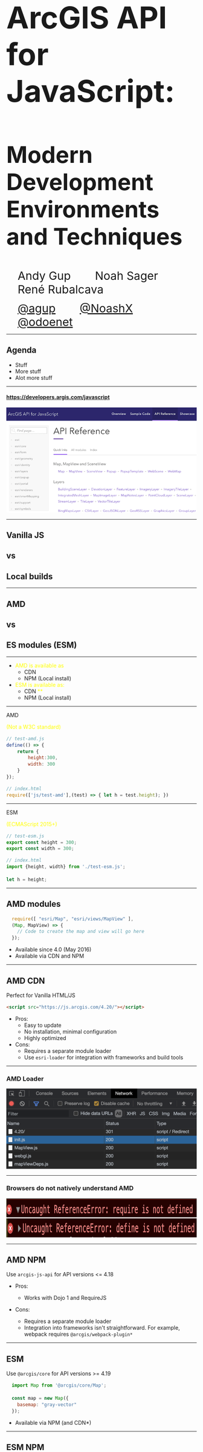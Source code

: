 <!-- .slide: data-background="../img/2021/uc/tech-sessions/bg-1.png" data-background-size="cover -->
<h1 style="text-align: left; font-size: 80px;">ArcGIS API for JavaScript:</h1>
<h2 style="text-align: left; font-size: 60px;">Modern Development Environments and Techniques</h2>
<p>
<span style="text-align: left; font-size: 30px; margin: 1em;">Andy Gup</span>
<span style="text-align: center; font-size: 30px; margin: 1em;">Noah Sager</span>
<span style="text-align: right; font-size: 30px; margin: 1em;">René Rubalcava</span>
</p>
<p>
<span style="text-align: left; font-size: 30px; margin: 1em;"><a href="https://github.com/agup">@agup</a></span>
<span style="text-align: center; font-size: 30px; margin: 1em;"><a href="https://github.com/NoashX">@NoashX</a></span>
<span style="text-align: right; font-size: 30px; margin: 1em;"><a href="https://github.com/odoenet">@odoenet</a></span>
</p>

---

<!-- .slide: data-auto-animate data-background="../img/2021/uc/tech-sessions/bg-3.png" data-transition="fade" -->
## Agenda

- Stuff
- More stuff
- Alot more stuff

---

<!-- .slide: data-auto-animate data-background="../img/2021/uc/tech-sessions/bg-2.png" data-transition="fade" -->

#### https://developers.argis.com/javascript

<img src="./img/api-ref.png" />

---

<!-- .slide: data-auto-animate data-background="../img/2021/uc/tech-sessions/bg-2.png" data-transition="fade" -->

## Vanilla JS
## vs
## Local builds

---

<!-- .slide: data-auto-animate data-background="../img/2021/uc/tech-sessions/bg-2.png" data-transition="fade" -->

## AMD
## vs
## ES modules (ESM)

---

<!-- .slide: data-auto-animate data-background="../img/2021/uc/tech-sessions/bg-2.png" data-transition="fade" -->

- <span style="color:yellow; text-align: left;">AMD is available as</span>
  - CDN
  - NPM (Local install)
- <span style="color:yellow;">ESM is available as:</span>
  - CDN <span style="color:yellow;">**</span>
  - NPM (Local install)

---

<!-- .slide: data-auto-animate data-background="../img/2021/uc/tech-sessions/bg-2.png" data-transition="fade" -->

AMD

<span style="color:yellow;">(Not a W3C standard)</span>

```js
// test-amd.js
define(() => {
    return {
        height:300,
        width: 300
    }
});

```

```js
// index.html
require(['js/test-amd'],(test) => { let h = test.height); })
```

---

<!-- .slide: data-auto-animate data-background="../img/2021/uc/tech-sessions/bg-2.png" data-transition="fade" -->

ESM

<span style="color:yellow;">(ECMAScript 2015+)</span>

```js
// test-esm.js
export const height = 300;
export const width = 300;

```

```js
// index.html
import {height, width} from './test-esm.js';

let h = height;
```

---

<!-- .slide: data-auto-animate data-background="../img/2021/uc/tech-sessions/bg-2.png" data-transition="fade" -->
## AMD modules

```js
  require([ "esri/Map", "esri/views/MapView" ], 
  (Map, MapView) => {
    // Code to create the map and view will go here
  });

```

- Available since 4.0 (May 2016)
- Available via CDN and NPM

---

<!-- .slide: data-auto-animate data-background="../img/2021/uc/tech-sessions/bg-2.png" data-transition="fade" -->
## AMD CDN

Perfect for Vanilla HTML/JS

```html
<script src="https://js.arcgis.com/4.20/"></script>
```

- Pros: 
  - Easy to update
  - No installation, minimal configuration
  - Highly optimized
- Cons: 
  - Requires a separate module loader
  - Use <code>esri-loader</code> for integration with frameworks and build tools

---

<!-- .slide: data-auto-animate data-background="../img/2021/uc/tech-sessions/bg-2.png" data-transition="fade" -->

### AMD Loader

<img src="./img/init-loader.png" />

---

<!-- .slide: data-auto-animate data-background="../img/2021/uc/tech-sessions/bg-2.png" data-transition="fade" -->

### Browsers do not natively understand AMD

<img width="1000" height="50" src="./img/require-not-defined.png" />
<img width="1000" height="50" src="./img/define-not-defined.png" />

---

<!-- .slide: data-auto-animate data-background="../img/2021/uc/tech-sessions/bg-2.png" data-transition="fade" -->
## AMD NPM

Use <code>arcgis-js-api</code> for API versions <= 4.18

- Pros:
  - Works with Dojo 1 and RequireJS

- Cons: 
  - Requires a separate module loader
  - Integration into frameworks isn't straightforward. For example, webpack requires <code>@arcgis/webpack-plugin*</code>

---


<!-- .slide: data-auto-animate data-background="../img/2021/uc/tech-sessions/bg-2.png" data-transition="fade" -->
## ESM

Use <code>@arcgis/core</code> for API versions >= 4.19

```js
  import Map from '@arcgis/core/Map';

  const map = new Map({
    basemap: "gray-vector"
  });

```

- Available via NPM (and CDN*)

---

<!-- .slide: data-auto-animate data-background="../img/2021/uc/tech-sessions/bg-2.png" data-transition="fade" -->
## ESM NPM

```js
  import Map from '@arcgis/core/Map';

  const map = new Map({
    basemap: "gray-vector"
  });

```

- <code>@arcgis/core</code>
- <span style="color:yellow;">Primary use case is local builds</span>
- Pros: 
  - Standardized module system
  - Works natively in modern browsers
  - Integrates well with most modern frameworks and build tools

---

<!-- .slide: data-auto-animate data-background="../img/2021/uc/tech-sessions/bg-2.png" data-transition="fade" -->
## ESM CDN

<span style="color:yellow;font-weight:bold;">Testing and prototyping only</span>

```js
import Map from "https://js.arcgis.com/4.20/@arcgis/core/Map.js";

const map = new Map({
  basemap: "gray-vector"
});

```

---

<!-- .slide: data-auto-animate data-background="../img/2021/uc/tech-sessions/bg-3.png" data-transition="fade" -->
<!-- Noah -->

### Try [esri-loader](https://github.com/Esri/esri-loader)

<div>
  <img src="../common/images/esri.png" class="transparent" height="120" />
  <img src="../common/images/Heart_corazon.svg" class="transparent" height="120" />
  <img src="../common/images/webpack-icon-square-big.png" class="transparent" height="120" />
  <img src="../common/images/rollup1.png" class="transparent" height="100" />
  <img src="../common/images/parcel-og.png" class="transparent" height="100" />
  <img src="../common/images/snowpack-logo-white.png" class="transparent" height="90" />
</div>

---

<!-- .slide: data-auto-animate data-background="../img/2021/uc/tech-sessions/bg-2.png" data-transition="fade" -->
### Installing [esri-loader](https://github.com/Esri/esri-loader#install)

<img class="transparent" src="../common/images/800px-Npm-logo.svg.png" style="width: 300px; margin: 110px 0;">
<h3><code>npm install --save esri-loader</code></h3>

---

<!-- .slide: data-auto-animate data-background="../img/2021/uc/tech-sessions/bg-2.png" data-transition="fade" -->
### Installing [esri-loader](https://github.com/Esri/esri-loader#install)

<img class="transparent" src="../common/images/yarn-logo.png">
<h3><code>yarn add esri-loader</code></h3>

---

<!-- .slide: data-auto-animate data-background="../img/2021/uc/tech-sessions/bg-2.png" data-transition="fade-in none" -->
### Using [`loadModules()`](https://github.com/Esri/esri-loader#usage)

```js
import { loadModules } from 'esri-loader';

loadModules([
  "esri/Map",
  "esri/views/MapView"
]).then(([Map, MapView]) => {
  // Code to create the map and view will go here
});
```

---

<!-- .slide: data-auto-animate data-background="../img/2021/uc/tech-sessions/bg-2.png" data-transition="none fade-out" -->
### How it works

```js
// calls require() once the ArcGIS script is loaded

require([
  "esri/Map",
  "esri/views/MapView"
], (Map, MapView) => {
  // Code to create the map and view will go here
});
```

---

<!-- .slide: data-auto-animate data-background="../img/2021/uc/tech-sessions/bg-2.png" data-transition="fade" -->
### [Lazy loads the ArcGIS API](https://github.com/Esri/esri-loader#lazy-loading-the-arcgis-api-for-javascript)

<pre class="language-js">
<code class="language-js">
 // injects a script tag the first time
const esriConfig = await loadModules(["esri/config"])
esriConfig.useIdentity = false;

// don't worry, this won't load the API again!
const [Map, MapView] = await loadModules(
  ["esri/Map", "esri/views/MapView"]
);</code></pre>

Defaults to latest CDN version <!-- .element class="fragment" -->

---

<!-- .slide: data-auto-animate data-background="../img/2021/uc/tech-sessions/bg-3.png" 
data-transition="none fade-out" -->

### [esri-loader options](https://github.com/Esri/esri-loader/#configuring-esri-loader)

- Use an earlier release, even 3.x!
- Use a local AMD build
- Lazy load CSS

---

<!-- .slide: data-auto-animate data-background="../img/2021/uc/tech-sessions/bg-3.png" 
data-transition="none fade-out" -->

### Keeps ArcGIS API out of your build

<ul class="fragment">
  <li>faster builds</li>
  <li>greater tool compatibility</li>
</ul>

---

<!-- .slide: data-auto-animate data-background="../img/2021/uc/tech-sessions/bg-3.png" 
data-transition="none fade-out" -->

### What's the down side?

<ul class="fragment">
  <li>no <code>import</code> statements for ArcGIS modules</li>
  <li>Requires pre-existing AMD Build (CDN or local)</li>
</ul>

---

<!-- .slide: data-auto-animate data-background="../img/2021/uc/tech-sessions/bg-3.png" 
data-transition="none fade-out" -->

### What about custom builds?

<ul>
  <li>My app only needs 200k of the ArcGIS API!</li>
  <li class="fragment">That's all you'll get from an AMD build!</li>
</ul>

---

<!-- .slide: data-auto-animate data-background="../img/2021/uc/tech-sessions/bg-3.png" 
data-transition="none fade-out" -->

### When to use esri-loader?

- Rapid prototyping, hackathons
- Your (hipster) tools have trouble with `@arcgis/core`

---

<!-- .slide: data-auto-animate data-background="../img/2021/uc/tech-sessions/bg-4.png" data-transition="fade" -->
### Demo: [esri-svelte-snowpack](https://github.com/tomwayson/esri-svelte-snowpack)

<div>
  <img src="../common/images/esri.png" class="transparent" height="120" />
  <img src="../common/images/1200px-Svelte_Logo.svg.png" class="transparent" height="120" />
  <img src="../common/images/snowpack-logo-white.png" class="transparent" height="120" />
</div>


- Scenario: hackathon, every second counts
- Tools: [Snowpack](https://www.snowpack.dev/), [Svelte](https://svelte.dev/), [esri-loader](https://github.com/Esri/esri-loader)

---

<!-- .slide: data-auto-animate data-background="../img/2021/uc/tech-sessions/bg-4.png" data-transition="fade" -->
### Example: esri-loader & WMR

[esri-wmr](https://github.com/tomwayson/esri-wmr)

- Scenario: hipster startup, only cutting edge tools
- Tools: [WMR](https://github.com/preactjs/wmr), [Preact](https://preactjs.com/), [esri-loader-hooks](https://github.com/tomwayson/esri-loader-hooks)

---

<!-- .slide: data-auto-animate data-background="../img/2021/uc/tech-sessions/bg-3.png" data-transition="fade" -->
### [WMR](https://github.com/preactjs/wmr)

<a href="https://github.com/preactjs/wmr"><img height="400" src="../common/images/wmr-screenshot.png" /></a>

---

<!-- .slide: data-auto-animate data-background="../img/2021/uc/tech-sessions/bg-3.png" data-transition="fade" -->
### [esri-wmr](https://github.com/tomwayson/esri-wmr)

<a href="https://github.com/tomwayson/esri-wmr"><img height="400" src="../common/images/esri-wmr-screenshot.png" /></a>

---

<!-- .slide: data-auto-animate data-background="../img/2021/uc/tech-sessions/bg-3.png" data-transition="fade" -->
### [esri-loader-hooks](https://github.com/tomwayson/esri-loader-hooks)

```
import { useMap, useGraphic } from 'esri-loader-hooks';
```

---

<!-- .slide: data-auto-animate data-background="../img/2021/uc/tech-sessions/bg-3.png" data-transition="fade" -->
### [`<Map />` Component](https://github.com/tomwayson/esri-wmr/blob/d1ecd40e331814d42ed6a815c2dea7aeea0cad28/public/pages/about/map.js)

```
import { useMap, useGraphic } from 'esri-loader-hooks';

export default function Map({ latitude, longitude }) {
  const geometry = { type: 'point', latitude, longitude };
  const symbol = { type: 'simple-marker', color: [226, 119, 40] };
  // load the map
  const center = [longitude, latitude];
  const [ref, view] = useMap(
    { basemap: 'streets' },
    { view: { center, zoom: 13 } 
  });
  // show a point on the map
  useGraphic(view, { geometry, symbol });
  return (<div style={{ height: 400 }} ref={ref} />);
}
```

---

<!-- .slide: data-auto-animate data-background="../img/2021/uc/tech-sessions/bg-3.png" data-transition="fade" -->
<!--  Rene -->
## ESM

- Standard Module System for JavaScript
- Better support in modern build tooling

---

<!-- .slide: data-auto-animate data-background="../img/2021/uc/tech-sessions/bg-2.png" data-transition="fade" -->
## Getting Started

```sh
npm i @arcgis/core
```

---

<!-- .slide: data-auto-animate data-background="../img/2021/uc/tech-sessions/bg-2.png" data-transition="fade" -->
## Usage

```js
import WebMap from '@arcgis/core/WebMap';
import MapView from '@arcgis/core/MapView';
```

---

<!-- .slide: data-auto-animate data-background="../img/2021/uc/tech-sessions/bg-2.png" data-transition="fade" -->
## npm and build tools

- Benefits
    - customized local build
    - total JS between 400KB to 2MB
    - depends on your application

---

<!-- .slide: data-auto-animate data-background="../img/2021/uc/tech-sessions/bg-2.png" data-transition="fade" -->
## ESM CDN

- _Testing purposes only_
- I'm serious, listen to me

```html
<script type="module">
    import ArcGISMap from "https://js.arcgis.com/4.18/@arcgis/core/Map.js";
    import MapView from "https://js.arcgis.com/4.18/@arcgis/core/views/MapView.js";

    const map = new ArcGISMap({
        basemap: "topo-vector"
    });

    const view = new MapView({
        container: "viewDiv",
        map: map,
        zoom: 4,
        center: [-118, 34]
    });
</script>
```

---

<!-- .slide: data-auto-animate data-background="../img/2021/uc/tech-sessions/bg-2.png" data-transition="fade" -->
## ESM CDN

- Too many files requested for real-world use
- Convenience for prototyping
- _Please use a build tool_

 w/ defaults <!-- .element class="fragment" -->

---

<!-- .slide: data-auto-animate data-background="../img/2021/uc/tech-sessions/bg-4.png" -->
## [@arcgis/core](https://npmjs.com/package/@arcgis/core)

<div>
  <img src="../common/images/esri.png" class="transparent" height="120" />
  <img src="../common/images/Heart_corazon.svg" class="transparent" height="120" />
  <img src="../common/images/webpack-icon-square-big.png" class="transparent" height="120" />
  <img src="../common/images/rollup1.png" class="transparent" height="100" />
</div>

---

<!-- .slide: data-auto-animate data-background="../img/2021/uc/tech-sessions/bg-3.png" data-transition="fade" -->
### ArcGIS API is different

- powerful library with large footprint
- uses dynamic module loading & web workers
- can slow your build; or not work w/ defaults <!-- .element class="fragment" -->

---

<!-- .slide: data-auto-animate data-background="../img/2021/uc/tech-sessions/bg-3.png" data-transition="fade" -->

## Dev Environment

- Easiest way to get started... use [VS Code](https://code.visualstudio.com/)
- Review samples on [github](https://github.com/Esri/jsapi-resources/tree/master/esm-samples).
- _I_ like [vitejs](https://vitejs.dev/)
  - minimal, to zero config
  - that's it, so easy you feel guilty

---

<!-- .slide: data-auto-animate data-background="../img/2021/uc/tech-sessions/bg-3.png" data-transition="fade" -->
### Is your bundler smarter than you?

<div>
  <img src="../common/images/esri.png" class="transparent" height="120" />
  <span style="font-size: 110px; position: relative; top: -30px">🤔</span>
  <img src="../common/images/parcel-og.png" class="transparent" height="100" />
  <img src="../common/images/snowpack-logo-white.png" class="transparent" height="90" />
</div>

---

<!-- .slide: data-auto-animate data-background="../img/2021/uc/tech-sessions/bg-4.png" -->
## Conclusion

<div>
  <img src="../common/images/esri.png" class="transparent" height="120" />
  <img src="../common/images/Heart_corazon.svg" class="transparent" height="120" />
  <img src="../common/images/react-js-img.png" class="transparent" height="120" />
  <img src="../common/images/angular.png" class="transparent" height="120" />
  <img src="../common/images/vue-logo.png" class="transparent" height="120" />
  <img src="../common/images/1200px-Svelte_Logo.svg.png" class="transparent" height="120" />
  <img src="../common/images/tomster-sm.png" class="transparent" height="120" />
</div>

Consuming the ArcGIS API is easier than ever!

---

<!-- .slide: data-auto-animate data-background="../img/2021/uc/tech-sessions/bg-5.png" -->

![esri](../img/esri-science-logo-white.png "esri")

---

<!-- .slide: data-auto-animate data-background="../img/2021/uc/tech-sessions/2021-feedback.jpg" -->